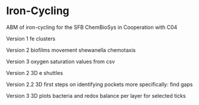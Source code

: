 # Iron-Cycling
ABM of iron-cycling for the SFB ChemBioSys in Cooperation with C04

Version 1
fe clusters

Version 2
biofilms
movement shewanella chemotaxis

Version 3
oxygen saturation values from csv

Version 2 3D
e shuttles

Version 2.2 3D
first steps on identifying pockets
more specifically: find gaps

Version 3 3D 
plots bacteria and redox balance per layer for selected ticks
